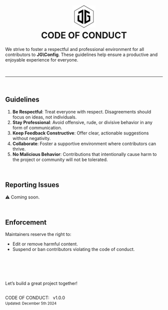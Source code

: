 <h1 align="center">
    <picture picture>
        <source media="(prefers-color-scheme: dark)" srcset="./docs/media/jamesgober-logo-dark.png">
        <img width="72" height="72" alt="Official brand mark and logo of James Gober. Image shows JG stylish initials encased in a hexagon outline." src="./docs/media/jamesgober-logo.png">
    </picture>
    <br>
    <b>CODE OF CONDUCT</b>
</h1>

We strive to foster a respectful and professional environment for all contributors to **JG\Config**. These guidelines help ensure a productive and enjoyable experience for everyone.

&nbsp;

---

&nbsp;

## **Guidelines**
1. **Be Respectful**:
   Treat everyone with respect. Disagreements should focus on ideas, not individuals.
2. **Stay Professional**:
   Avoid offensive, rude, or divisive behavior in any form of communication.
3. **Keep Feedback Constructive**:
   Offer clear, actionable suggestions without negativity.
4. **Collaborate**:
   Foster a supportive environment where contributors can thrive.
5. **No Malicious Behavior**:
   Contributions that intentionally cause harm to the project or community will not be tolerated.

&nbsp;

## **Reporting Issues**
&#9888; Coming soon.
<!--
If you experience or observe behavior that violates these guidelines, please report it by:
- Emailing the maintainer at [your-email@example.com].
- Providing a clear description of the issue.
-->

&nbsp;

## **Enforcement**
Maintainers reserve the right to:
- Edit or remove harmful content.
- Suspend or ban contributors violating the code of conduct.

##


&nbsp;

&nbsp;



Let’s build a great project together!
##

<p>
    CODE OF CONDUCT: &nbsp; v1.0.0
    <br>
    <small>Updated: December 5th 2024</small>
</p>
